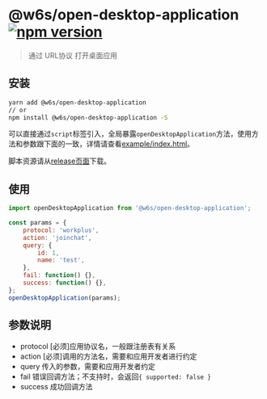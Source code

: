 # @w6s/open-desktop-application [![npm version](https://badge.fury.io/js/%40w6s%2Fopen-desktop-application.svg)](https://badge.fury.io/js/%40w6s%2Fopen-desktop-application)

> 通过 URL协议 打开桌面应用

## 安装

```bash
yarn add @w6s/open-desktop-application
// or
npm install @w6s/open-desktop-application -S
```

可以直接通过`script`标签引入，全局暴露`openDesktopApplication`方法，使用方法和参数跟下面的一致，详情请查看[example/index.html](https://github.com/WorkPlusFE/open-desktop-application/blob/master/example/index.html)。

脚本资源请从[release页面](https://github.com/WorkPlusFE/open-desktop-application/releases)下载。

## 使用

```js
import openDesktopApplication from '@w6s/open-desktop-application';

const params = {
    protocol: 'workplus',
    action: 'joinchat',
    query: {
        id: 1,
        name: 'test',
    },
    fail: function() {},
    success: function() {},
};
openDesktopApplication(params);
```

## 参数说明

* protocol [必须]应用协议名，一般跟注册表有关系
* action [必须]调用的方法名，需要和应用开发者进行约定
* query 传入的参数，需要和应用开发者约定
* fail 错误回调方法；不支持时，会返回`{ supported: false }`
* success 成功回调方法

